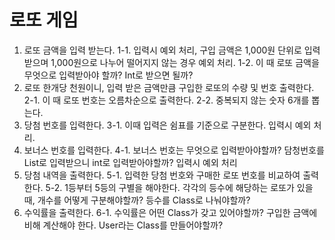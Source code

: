 # 로또 게임
1. 로또 금액을 입력 받는다.
   1-1. 입력시 예외 처리, 구입 금액은 1,000원 단위로 입력 받으며 1,000원으로 나누어 떨어지지 않는 경우 예외 처리.
   1-2. 이 때 로또 금액을 무엇으로 입력받아야 할까? Int로 받으면 될까?
2. 로또 한개당 천원이니, 입력 받은 금액만큼 구입한 로또의 수량 및 번호 출력한다.
   2-1. 이 때 로또 번호는 오름차순으로 출력한다.
   2-2. 중복되지 않는 숫자 6개를 뽑는다.
3. 당첨 번호를 입력한다.
   3-1. 이때 입력은 쉼표를 기준으로 구분한다. 입력시 예외 처리.
4. 보너스 번호를 입력한다.
   4-1. 보너스 번호는 무엇으로 입력받아야할까? 담청번호를 List<Integer>로 입력받으니 int로 입력받아야할까? 입력시 예외 처리
5. 당첨 내역을 출력한다.
   5-1. 입력한 당첨 번호와 구매한 로또 번호를 비교하여 출력한다.
   5-2. 1등부터 5등의 구별을 해야한다. 각각의 등수에 해당하는 로또가 있을 때, 개수를 어떻게 구분해야할까? 등수를 Class로 나눠야할까?
6. 수익률을 출력한다.
   6-1. 수익률은 어떤 Class가 갖고 있어야할까? 구입한 금액에 비해 계산해야 한다. User라는 Class를 만들어야할까?
